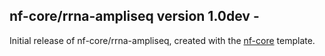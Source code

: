 
## nf-core/rrna-ampliseq version 1.0dev - <date>
Initial release of nf-core/rrna-ampliseq, created with the [nf-core](http://nf-co.re/) template.
